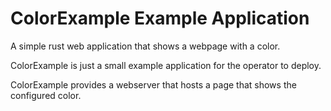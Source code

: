 ColorExample Example Application
================================

A simple rust web application that shows a webpage with a color.

ColorExample is just a small example application for the operator to deploy.

ColorExample provides a webserver that hosts a page that shows the configured color.
